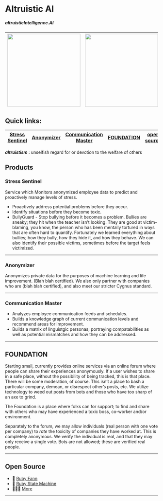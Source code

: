 # Altruistic AI
##### altruisticIntelligence.AI

| <img src="https://user-images.githubusercontent.com/6759449/112885810-cd5f4880-9096-11eb-80c5-94ca9d515a33.jpeg" width="240"> |  <img src="https://user-images.githubusercontent.com/6759449/112885631-99842300-9096-11eb-85d7-d0c0272465ae.png" width="240"> |
| :----- | -----: |

## Quick links:
| [Stress Sentinel](https://github.com/tangledpath/altruisticintelligence/blob/master/index.md#stress-sentinel) | [Anonymizer](https://github.com/tangledpath/altruisticintelligence/blob/master/index.md#anonymizer) | [Communication Master](https://github.com/tangledpath/altruisticintelligence/blob/master/index.md#communication-master) | [FOUNDATION](https://github.com/tangledpath/altruisticintelligence/blob/master/index.md#foundation) | [open source](https://github.com/tangledpath/altruisticintelligence/blob/master/index.md#open-source) |
| --- | --- | --- | --- | --- |

**_altruistism_** : unselfish regard for or devotion to the welfare of others

## Products

### Stress Sentinel
Service which Monitors anonymized employee data to predict and proactively manage levels of stress.
* Proactively address potential problems before they occur. 
* Identify situations before they become toxic. 
* BullyGuard - Stop bullying before it becomes a problem. Bullies are sneaky; they hit when the teacher isn’t looking. They are good at victim-blaming, you know, the person who has been mentally tortured in ways that are often hard to quantify. Fortunately we learned everything about bullies; how they bully, how they hide it, and how they behave. We can also identify their possible victims, sometimes before the target feels victimized. 
---

### Anonymizer 
Anonymizes private data for the purposes of machine learning and life improvement. (Blah blah certified).  We also only partner with companies who are (blah blah certified), and also meet our stricter Cygnus standard. 

---
### Communication Master
* Analyzes employee communication feeds and schedules. 
* Builds a knowledge graph of current communication levels and recommend areas for improvement. 
* Builds a matrix of linguistgic personas; portraying compatabilities as well as potential mismatches and how they can be addressed. 

---
## FOUNDATION
Starting small, currently provides online services via an online forum where people can share their experiences anonymously.   If a user wishes to share in a safe place, without the possibility of being tracked, this is that place. There will be some moderation, of course.  This isn’t a place to bash a particular company, demean, or disrespect other’s posts, etc. We utilize technology to weed out posts from bots and those who have too sharp of an axe to grind. 

The Foundation is a place where folks can for support; to find and share with others who may have experienced a toxic boss, co-worker and/or environment. 

Separately to the forum, we may allow individuals (real person with one vote per company) to _rate_ the toxicity of companies they have worked at.  This is completely anonymous. We verify the individual is real, and that they may only receive a single vote.  Bots are not allowed; these are verified real people.  

---
## Open Source
*  🧠  [Ruby Fann](https://github.com/tangledpath/ruby-fann)
*  🤖  [Ruby State Machine](https://github.com/tangledpath/ruby-state-machine)
*  👷🏼‍♀️  [More](https://github.com/tangledpath)
---
